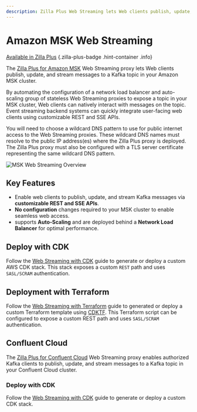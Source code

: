```yaml
---
description: Zilla Plus Web Streaming lets Web clients publish, update, and stream messages to a Kafka topic in your Amazon MSK cluster.
---
```


# Amazon MSK Web Streaming

[Available in Zilla Plus](https://www.aklivity.io/products/zilla-plus)
{.zilla-plus-badge .hint-container .info}

The [Zilla Plus for Amazon MSK](https://aws.amazon.com/marketplace/pp/prodview-jshnzslazfm44) Web Streaming proxy lets Web clients publish, update, and stream messages to a Kafka topic in your Amazon MSK cluster.

By automating the configuration of a network load balancer and auto-scaling group of stateless Web Streaming proxies to expose a topic in your MSK cluster, Web clients can natively interact with messages on the topic. Event streaming backend systems can quickly integrate user-facing web clients using customizable REST and SSE APIs.

You will need to choose a wildcard DNS pattern to use for public internet access to the Web Streaming proxies. These wildcard DNS names must resolve to the public IP address(es) where the Zilla Plus proxy is deployed. The Zilla Plus proxy must also be configured with a TLS server certificate representing the same wildcard DNS pattern.

![MSK Web Streaming Overview](/web_streaming.png)

## Key Features

- Enable web clients to publish, update, and stream Kafka messages via **customizable REST and SSE APIs**.
- **No configuration** changes required to your MSK cluster to enable seamless web access.
- <ZillaPlus/> supports **Auto-Scaling** and are deployed behind a **Network Load Balancer** for optimal performance.

## Deploy with CDK

Follow the [Web Streaming with CDK](https://github.com/aklivity/zilla-plus-aws-templates/tree/main/amazon-msk/cdk/README.WebStreaming.md) guide to generate or deploy a custom AWS CDK stack. This stack exposes a custom `REST` path and uses `SASL/SCRAM` authentication.

## Deployment with Terraform

Follow the [Web Streaming with Terraform](https://github.com/aklivity/zilla-plus-aws-templates/tree/main/amazon-msk/cdktf/web-streaming) guide to generated or deploy a custom Terraform template using [CDKTF](https://developer.hashicorp.com/terraform/cdktf). This Terraform script can be configured to expose a custom REST path and uses `SASL/SCRAM` authentication.

## Confluent Cloud

The [Zilla Plus for Confluent Cloud](https://aws.amazon.com/marketplace/pp/prodview-eblxkinsqbaks) Web Streaming proxy enables authorized Kafka clients to publish, update, and stream messages to a Kafka topic in your Confluent Cloud cluster.

### Deploy with CDK

Follow the [Web Streaming with CDK](https://github.com/aklivity/zilla-plus-aws-templates/blob/main/confluent-cloud/cdk/README.WebStreaming.md) guide to generate or deploy a custom CDK stack.
